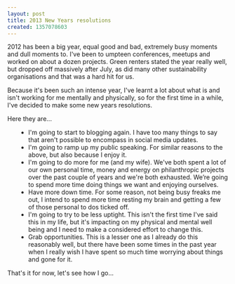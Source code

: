 ```yaml
---
layout: post
title: 2013 New Years resolutions
created: 1357078603
---
```

<p>2012 has been a big year, equal good and bad, extremely busy moments and dull moments to. I&#39;ve been to umpteen conferences, meetups and worked on about a dozen projects. Green renters stated the year really well, but dropped off massively after July, as did many other sustainability organisations and that was a hard hit for us.</p><p>Because it&#39;s been such an intense year, I&#39;ve learnt a lot about what is and isn&#39;t working for me mentally and physically, so for the first time in a while, I&#39;ve decided to make some new years resolutions.</p><p>Here they are...</p><ul><li style="margin-left: 18pt;">I&#39;m going to start to blogging again. I have too many things to say that aren&#39;t possible to encompass in social media updates.</li><li style="margin-left: 18pt;">I&#39;m going to ramp up my public speaking. For similar reasons to the above, but also because I enjoy it.</li><li style="margin-left: 18pt;">I&#39;m going to do more for me (and my wife). We&#39;ve both spent a lot of our own personal time, money and energy on philanthropic projects over the past couple of years and we&#39;re both exhausted. We&rsquo;re going to spend more time doing things we want and enjoying ourselves.</li><li style="margin-left: 18pt;">Have more down time. For some reason, not being busy freaks me out, I intend to spend more time resting my brain and getting a few of those personal to dos ticked off.</li><li style="margin-left: 18pt;">I&#39;m going to try to be less uptight. This isn&#39;t the first time I&#39;ve said this in my life, but it&#39;s impacting on my physical and mental well being and I need to make a considered effort to change this.</li><li style="margin-left: 18pt;">Grab opportunities. This is a lesser one as I already do this reasonably well, but there have been some times in the past year when I really wish I have spent so much time worrying about things and gone for it.</li></ul><p>That&#39;s it for now, let&#39;s see how I go...</p>
